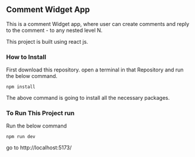 ## Comment Widget App
This is a comment Widget app, where user can create comments and reply to the comment - to any nested level N.

This project is built using react js.

### How to Install
First download this repository.
open a terminal in that Repository and run the below command.

`npm install` 

The above command is going to install all the necessary packages.

### To Run This Project run

Run the below command

``` npm run dev  ```

go to http://localhost:5173/

